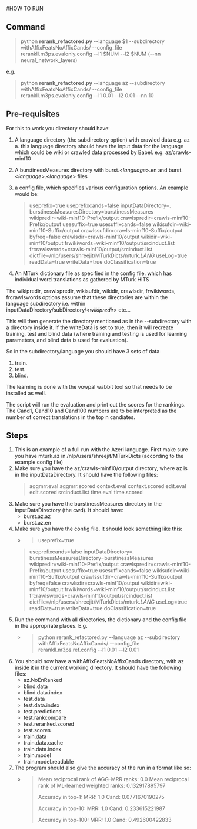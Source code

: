 #HOW TO RUN

## Command
> python **rerank_refactored.py** --language $1 --subdirectory withAffixFeatsNoAffixCands/ --config_file rerankll.m3ps.evalonly.config --l1 $NUM --l2 $NUM (--nn neural_network_layers)

e.g. 
> python **rerank_refactored.py** --language az --subdirectory withAffixFeatsNoAffixCands/ --config_file rerankll.m3ps.evalonly.config --l1 0.01 --l2 0.01 --nn 10

## Pre-requisites
For this to work you directory should have:

1. A language directory (the subdirectory option) with crawled data e.g. az
	a. this language directory should have the input data for the language which could be wiki or crawled data processed by Babel. e.g. az/crawls-minf10
2. A burstinessMeasures directory with burst.<$language$>.en and burst.<$language$>.<$language$> files
3. a config file, which specifies various configuration options. An example would be:

    > useprefix=true
    > useprefixcands=false
    > inputDataDirectory=.
    > burstinessMeasuresDirectory=burstinessMeasures
    > wikipredir=wiki-minf10-Prefix/output
    > crawlspredir=crawls-minf10-Prefix/output
    > usesuffix=true
    > usesuffixcands=false
    > wikisufdir=wiki-minf10-Suffix/output
    > crawlssufdir=crawls-minf10-Suffix/output
    > byfreq=false
    > crawlsdir=crawls-minf10/output
    > wikidir=wiki-minf10/output
    > frwikiwords=wiki-minf10/output/srcinduct.list
    > frcrawlswords=crawls-minf10/output/srcinduct.list
    > dictfile=/nlp/users/shreejit/MTurkDicts/mturk.$LANG$
    > useLog=true
    > readData=true
    > writeData=true
    > doClassification=true

4. An MTurk dictionary file as specified in the config file. which has individual word translations as gathered by MTurk HITS


The wikipredir, crawlspredir, wikisufdir, wikidir, crawlsdir, frwikiwords, frcrawlswords options assume that these directories are within the language subdirectory i.e. within inputDataDirectory/subDirectory/<$wikipredir$> etc...

This will then generate the directory mentioned as in the --subdirectory with a directory <language> inside it. If the writeData is set to true, then it will recreate training, test and blind data (where training and testing is used for learning parameters, and blind data is used for evaluation).

So in the subdirectory/language you should have 3 sets of data
1. train.<suffix>
2. test.<suffix>
3. blind.<suffix>

The learning is done with the vowpal wabbit tool so that needs to be installed as well.

The script will run the evaluation and print out the scores for the rankings. The Cand1, Cand10 and Cand100 numbers are to be interpreted as the number of correct translations in the top n candiates.

## Steps
1. This is an example of a full run with the Azeri language. First make sure you have mturk.az in /nlp/users/shreejit/MTurkDicts (according to the example config file)
2. Make sure you have the az/crawls-minf10/output directory, where az is in the inputDataDirectory. It should have the following files:
    > aggmrr.eval
    > aggmrr.scored
    > context.eval
    > context.scored
    > edit.eval
    > edit.scored
    > srcinduct.list
    > time.eval
    > time.scored
3. Make sure you have the burstinessMeasures directory in the inputDataDirectory (the cwd). It should have:
    - burst.az.az
    - burst.az.en
4. Make sure you have the config file. It should look something like this:
    - >useprefix=true
    > useprefixcands=false
    > inputDataDirectory=.
    > burstinessMeasuresDirectory=burstinessMeasures
    > wikipredir=wiki-minf10-Prefix/output
    > crawlspredir=crawls-minf10-Prefix/output
    > usesuffix=true
    > usesuffixcands=false
    > wikisufdir=wiki-minf10-Suffix/output
    > crawlssufdir=crawls-minf10-Suffix/output
    > byfreq=false
    > crawlsdir=crawls-minf10/output
    > wikidir=wiki-minf10/output
    > frwikiwords=wiki-minf10/output/srcinduct.list
    > frcrawlswords=crawls-minf10/output/srcinduct.list
    > dictfile=/nlp/users/shreejit/MTurkDicts/mturk.$LANG$
    > useLog=true
    > readData=true
    > writeData=true
    > doClassification=true
5. Run the command with all directories, the dictionary and the config file in the appropriate places. E.g.
    - > python rerank_refactored.py --language az --subdirectory withAffixFeatsNoAffixCands/ --config_file rerankll.m3ps.ref.config --l1 0.01 --l2 0.01
6. You should now have a withAffixFeatsNoAffixCands directory, with az inside it in the current working directory. It should have the following files:
    - az.NoEnRanked
    - blind.data
    - blind.data.index
    - test.data
    - test.data.index
    - test.predictions
    - test.rankcompare
    - test.reranked.scored
    - test.scores
    - train.data
    - train.data.cache
    - train.data.index
    - train.model
    - train.model.readable
7. The program should also give the accuracy of the run in a format like so:
    - > Mean reciprocal rank of AGG-MRR ranks: 0.0
      > Mean reciprocal rank of ML-learned weighted ranks: 0.132917895797
      >
      > Accuracy in top-1:
      > MRR: 1.0
      > Cand: 0.0771670190275
      > 
      > Accuracy in top-10:
      > MRR: 1.0
      > Cand: 0.233615221987
      > 
      > Accuracy in top-100:
      > MRR: 1.0
      > Cand: 0.492600422833
